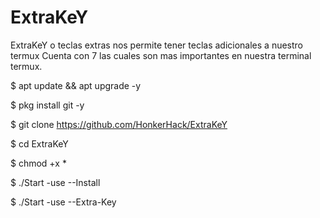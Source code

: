# ExtraKeY
ExtraKeY o teclas extras nos permite tener teclas adicionales a nuestro termux  Cuenta con 7 las cuales son mas importantes en nuestra terminal termux.


$ apt update && apt upgrade -y

$ pkg install git -y

$ git clone https://github.com/HonkerHack/ExtraKeY

$ cd ExtraKeY

$ chmod +x *

$ ./Start -use --Install

$ ./Start -use --Extra-Key
